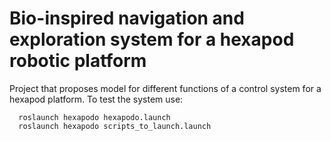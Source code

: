 # Bio-inspired navigation and exploration system for a hexapod robotic platform
Project that proposes model for different functions of a control system for a hexapod platform.
To test the system use:
```
  roslaunch hexapodo hexapodo.launch
  roslaunch hexapodo scripts_to_launch.launch
```
